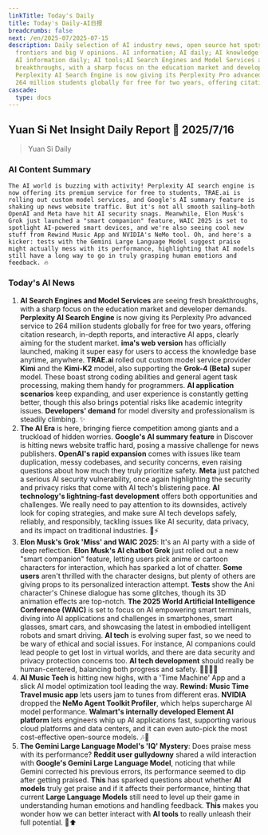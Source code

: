 ```yaml
---
linkTitle: Today's Daily
title: Today's Daily-AI日报
breadcrumbs: false
next: /en/2025-07/2025-07-15
description: Daily selection of AI industry news, open source hot spots, academic
  frontiers and big V opinions. AI information; AI daily; AI knowledge base; AI tutorials;
  AI information daily; AI tools;AI Search Engines and Model Services are seeing fresh
  breakthroughs, with a sharp focus on the education market and developer demands.
  Perplexity AI Search Engine is now giving its Perplexity Pro advanced service to
  264 million students globally for free for two years, offering citation research,...
cascade:
  type: docs
---
```

## Yuan Si Net Insight Daily Report 🚀 2025/7/16

> Yuan Si Daily

### AI Content Summary

```
The AI world is buzzing with activity! Perplexity AI search engine is now offering its premium service for free to students, TRAE.ai is rolling out custom model services, and Google's AI summary feature is shaking up news website traffic. But it's not all smooth sailing—both OpenAI and Meta have hit AI security snags. Meanwhile, Elon Musk's Grok just launched a "smart companion" feature, WAIC 2025 is set to spotlight AI-powered smart devices, and we're also seeing cool new stuff from Rewind Music App and NVIDIA's NeMo tool. Oh, and here's a kicker: tests with the Gemini Large Language Model suggest praise might actually mess with its performance, highlighting that AI models still have a long way to go in truly grasping human emotions and feedback. 🔥
```

### Today's AI News

1.  **AI Search Engines and Model Services** are seeing fresh breakthroughs, with a sharp focus on the education market and developer demands. **Perplexity AI Search Engine** is now giving its Perplexity Pro advanced service to 264 million students globally for free for two years, offering citation research, in-depth reports, and interactive AI apps, clearly aiming for the student market. **ima's web version** has officially launched, making it super easy for users to access the knowledge base anytime, anywhere. **TRAE.ai** rolled out custom model service provider **Kimi** and the **Kimi-K2** model, also supporting the **Grok-4 (Beta)** super model. These boast strong coding abilities and general agent task processing, making them handy for programmers. **AI application scenarios** keep expanding, and user experience is constantly getting better, though this also brings potential risks like academic integrity issues. **Developers' demand** for model diversity and professionalism is steadily climbing. ✨
2.  **The AI Era** is here, bringing fierce competition among giants and a truckload of hidden worries. **Google's AI summary feature** in Discover is hitting news website traffic hard, posing a massive challenge for news publishers. **OpenAI's rapid expansion** comes with issues like team duplication, messy codebases, and security concerns, even raising questions about how much they truly prioritize safety. **Meta** just patched a serious AI security vulnerability, once again highlighting the security and privacy risks that come with AI tech's blistering pace. **AI technology's lightning-fast development** offers both opportunities and challenges. We really need to pay attention to its downsides, actively look for coping strategies, and make sure AI tech develops safely, reliably, and responsibly, tackling issues like AI security, data privacy, and its impact on traditional industries. 😬⚡
3.  **Elon Musk's Grok 'Miss' and WAIC 2025**: It's an AI party with a side of deep reflection. **Elon Musk's AI chatbot Grok** just rolled out a new "smart companion" feature, letting users pick anime or cartoon characters for interaction, which has sparked a lot of chatter. **Some users** aren't thrilled with the character designs, but plenty of others are giving props to its personalized interaction attempt. **Tests** show the Ani character's Chinese dialogue has some glitches, though its 3D animation effects are top-notch. **The 2025 World Artificial Intelligence Conference (WAIC)** is set to focus on AI empowering smart terminals, diving into AI applications and challenges in smartphones, smart glasses, smart cars, and showcasing the latest in embodied intelligent robots and smart driving. **AI tech** is evolving super fast, so we need to be wary of ethical and social issues. For instance, AI companions could lead people to get lost in virtual worlds, and there are data security and privacy protection concerns too. **AI tech development** should really be human-centered, balancing both progress and safety. 💬💨😵‍💫
4.  **AI Music Tech** is hitting new highs, with a 'Time Machine' App and a slick AI model optimization tool leading the way. **Rewind: Music Time Travel music app** lets users jam to tunes from different eras. **NVIDIA** dropped the **NeMo Agent Toolkit Profiler**, which helps supercharge AI model performance. **Walmart's internally developed Element AI platform** lets engineers whip up AI applications fast, supporting various cloud platforms and data centers, and it can even auto-pick the most cost-effective open-source models. 🎶🚀
5.  **The Gemini Large Language Model's 'IQ' Mystery**: Does praise mess with its performance? **Reddit user gullydowny** shared a wild interaction with **Google's Gemini Large Language Model**, noticing that while Gemini corrected his previous errors, its performance seemed to dip after getting praised. **This** has sparked questions about whether **AI models** truly get praise and if it affects their performance, hinting that current **Large Language Models** still need to level up their game in understanding human emotions and handling feedback. **This** makes you wonder how we can better interact with **AI tools** to really unleash their full potential. 🤯⬆️